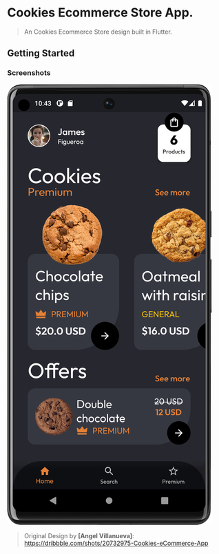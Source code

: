 # Cookies Ecommerce Store App.

> An Cookies Ecommerce Store design built in Flutter.

## Getting Started

### Screenshots
![Main Screen](https://github.com/arbaazaj/cookies_ecom/blob/0f8fca81301859deeedbe794e997c09c1b5a6f1d/screenshots/main_screen.png)

> Original Design by **[Angel Villanueva]**: https://dribbble.com/shots/20732975-Cookies-eCommerce-App
